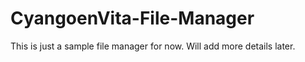 # CyangoenVita-File-Manager

This is just a sample file manager for now. Will add more details later.
